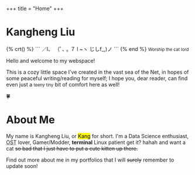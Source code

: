 +++
title = "Home"
+++

# Kangheng Liu
<aside>
{% crt() %}
```
    ／l、    
  （ﾟ､ ｡ ７   
    l  ~ヽ   
    じしf_,)ノ
```
{% end %}
<small>Worship the cat lord</small>
</aside>

Hello and welcome to my webspace!

This is a cozy little space I've created in the vast sea of the Net, in hopes of some peaceful writing/reading for myself;
I hope you, dear reader, can find even just a <small>teeny tiny</small> bit of comfort here as well!
<div class="centered">🍀</div>

# About Me

My name is Kangheng Liu, or <mark>Kang</mark> for short. I'm a Data Science enthusiast, <abbr title="Original Soundtrack">OST</abbr> lover, Gamer/Modder, **terminal** Linux patient <span class="spoiler">get it? hahah</span> and want a cat ~~so bad that I just have to put a cute kitten up there.~~

Find out more about me in my portfolios that I will ~~surely~~ remember to update soon!

